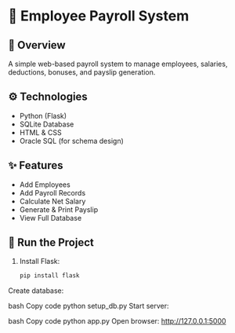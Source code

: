 # 💼 Employee Payroll System

## 📌 Overview
A simple web-based payroll system to manage employees, salaries, deductions, bonuses, and payslip generation.  

## ⚙️ Technologies
- Python (Flask)
- SQLite Database
- HTML & CSS
- Oracle SQL (for schema design)

## ✨ Features
- Add Employees  
- Add Payroll Records  
- Calculate Net Salary  
- Generate & Print Payslip  
- View Full Database  

## 🚀 Run the Project
1. Install Flask:  
   ```bash
   pip install flask
Create database:

bash
Copy code
python setup_db.py
Start server:

bash
Copy code
python app.py
Open browser: http://127.0.0.1:5000
